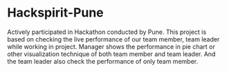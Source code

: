 # Hackspirit-Pune
Actively participated in Hackathon conducted by Pune. This project is based on checking the live performance of our team member, team leader while working in project. Manager shows the performance in pie chart or other visualization technique of both team member and team leader. And the team leader also check the performance of only team member. 
